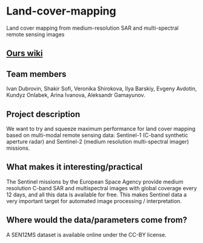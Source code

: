 # Land-cover-mapping
Land cover mapping from medium-resolution SAR and multi-spectral remote sensing images 

## [Ours wiki](https://github.com/warenick/Land-cover-mapping/wiki)

## Team members
Ivan Dubrovin, Shakir Sofi, Veronika Shirokova, Ilya Barskiy, Evgeny Avdotin, Kundyz Onlabek, Arina Ivanova, Aleksandr Gamayunov.

## Project description 
We want to try and squeeze maximum performance for land cover mapping based on multi-modal remote sensing data: Sentinel-1 (C-band synthetic aperture radar) and Sentinel-2 (medium resolution multi-spectral imager) missions. 

## What makes it interesting/practical
The Sentinel missions by the European Space Agency provide medium resolution C-band SAR and multispectral images with global coverage every 12 days, and all this data is available for free. This makes Sentinel data a very important target for automated image processing / interpretation.

## Where would the data/parameters come from?
A SEN12MS dataset is available online under the CC-BY license.


